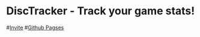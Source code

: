 ﻿# DiscTracker - Track your game stats!
#[Invite](https://discord.com/api/oauth2/authorize?client_id=964009700452597800&permissions=8&scope=bot%20applications.commands)
#[Github Pagses](https://blueorcaz.github.io/disctracker/)
